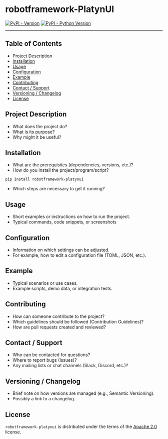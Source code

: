 <!--
SPDX-FileCopyrightText: 2024 Daniel Biehl <daniel.biehl@imbus.de>

SPDX-License-Identifier: Apache-2.0
-->

# robotframework-PlatynUI

[![PyPI - Version](https://img.shields.io/pypi/v/robotframework-platynui.svg)](https://pypi.org/project/robotframework-platynui)
[![PyPI - Python Version](https://img.shields.io/pypi/pyversions/robotframework-platynui.svg)](https://pypi.org/project/robotframework-platynui)

-----

## Table of Contents

- [Project Description](#project-description)
- [Installation](#installation)
- [Usage](#usage)
- [Configuration](#configuration)
- [Example](#example)
- [Contributing](#contributing)
- [Contact / Support](#contact--support)
- [Versioning / Changelog](#versioning--changelog)
- [License](#license)

## Project Description

- What does the project do?
- What is its purpose?
- Why might it be useful?
  
## Installation

- What are the prerequisites (dependencies, versions, etc.)?
- How do you install the project/program/script?
```console
pip install robotframework-platynui
```
- Which steps are necessary to get it running?

## Usage

- Short examples or instructions on how to run the project.
- Typical commands, code snippets, or screenshots

## Configuration

- Information on which settings can be adjusted.
- For example, how to edit a configuration file (TOML, JSON, etc.).
  
## Example

- Typical scenarios or use cases.
- Example scripts, demo data, or integration tests.
  
## Contributing

- How can someone contribute to the project?
- Which guidelines should be followed (Contribution Guidelines)?
- How are pull requests created and reviewed?
  
## Contact / Support

- Who can be contacted for questions?
- Where to report bugs (Issues)?
- Any mailing lists or chat channels (Slack, Discord, etc.)?

## Versioning / Changelog

- Brief note on how versions are managed (e.g., Semantic Versioning).
- Possibly a link to a changelog.
  
## License

`robotframework-platynui` is distributed under the terms of the [Apache 2.0](https://spdx.org/licenses/Apache-2.0.html) license.
